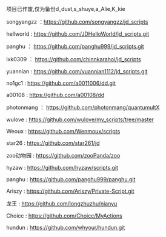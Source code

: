 项目已作废,仅为备份d_dust,s_shuye,a_Alie,K_kie

songyangzz ：https://github.com/songyangzz/jd_scripts

hellworld :  https://github.com/JDHelloWorld/jd_scripts.git

panghu ： https://github.com/panghu999/jd_scripts.git

lxk0309 ： https://github.com/chinnkarahoi/jd_scripts

yuannian : https://github.com/yuannian1112/jd_scripts.git

no1gc1 : https://github.com/a0011006/dd.git

a00108 : https://github.com/a00108/dd

photonmang ： https://github.com/photonmang/quantumultX

wulove : https://github.com/wulove/my_scripts/tree/master

Weoux : https://github.com/Wenmoux/scripts

star26 : https://github.com/star261/jd

zoo动物园 : https://github.com/zooPanda/zoo

hyzaw : https://github.com/hyzaw/scripts.git

panghu : https://github.com/panghu999/panghu.git

Ariszy : https://github.com/Ariszy/Private-Script.git

龙王 : https://github.com/longzhuzhu/nianyu

Choicc : https://github.com/Choicc/MyActions

hundun : https://github.com/whyour/hundun.git
